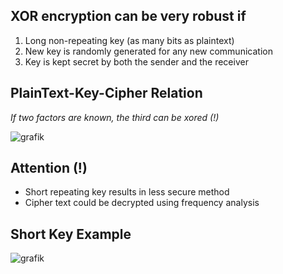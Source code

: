## XOR encryption can be very robust if
1. Long non-repeating key (as many bits as plaintext)
2. New key is randomly generated for any new communication
3. Key is kept secret by both the sender and the receiver

## PlainText-Key-Cipher Relation

*If two factors are known, the third can be xored (!)*

![grafik](https://user-images.githubusercontent.com/84674087/134636207-4d8aab11-1b9f-4c51-8ac9-5433a344dbfc.png)


## Attention (!)
- Short repeating key results in less secure method
- Cipher text could be decrypted using frequency analysis

## Short Key Example

![grafik](https://user-images.githubusercontent.com/84674087/134636271-a945bb1c-0930-4b62-949f-e7d8f4bc7fe2.png)
